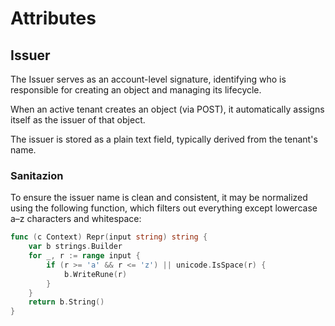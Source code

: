# Attributes

## Issuer

The Issuer serves as an account-level signature, identifying who is responsible for creating an object and managing its lifecycle.

When an active tenant creates an object (via POST), it automatically assigns itself as the issuer of that object.

The issuer is stored as a plain text field, typically derived from the tenant's name.

### Sanitazion

To ensure the issuer name is clean and consistent, it may be normalized using the following function, which filters out everything except lowercase a–z characters and whitespace:

```go
func (c Context) Repr(input string) string {
	var b strings.Builder
	for _, r := range input {
		if (r >= 'a' && r <= 'z') || unicode.IsSpace(r) {
			b.WriteRune(r)
		}
	}
	return b.String()
}
```
